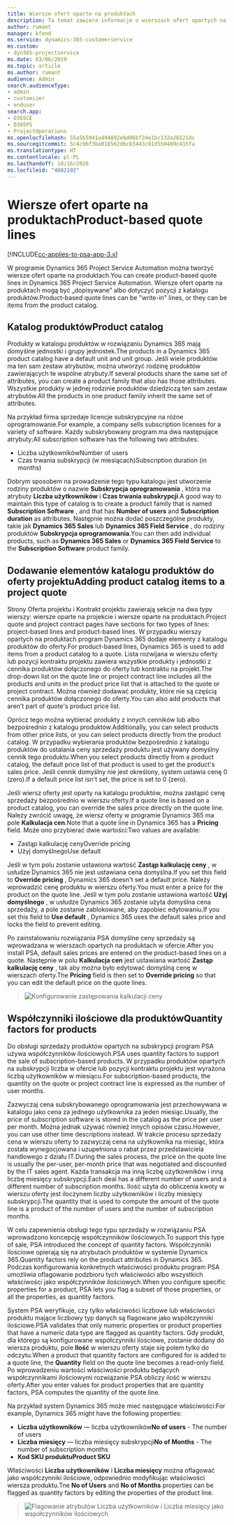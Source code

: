 ```yaml
---
title: Wiersze ofert oparte na produktach
description: Ta temat zawiera informacje o wierszach ofert opartych na produktach.
author: rumant
manager: kfend
ms.service: dynamics-365-customerservice
ms.custom:
- dyn365-projectservice
ms.date: 03/06/2019
ms.topic: article
ms.author: rumant
audience: Admin
search.audienceType:
- admin
- customizer
- enduser
search.app:
- D365CE
- D365PS
- ProjectOperations
ms.openlocfilehash: 55a5b5041a494892e6d96bf24e1bc132a26521dc
ms.sourcegitcommit: 5c4c9bf3ba018562d6cb3443c01d550489c415fa
ms.translationtype: HT
ms.contentlocale: pl-PL
ms.lasthandoff: 10/16/2020
ms.locfileid: "4082192"
---
```

# <a name="product-based-quote-lines"></a><span data-ttu-id="aac09-103">Wiersze ofert oparte na produktach</span><span class="sxs-lookup"><span data-stu-id="aac09-103">Product-based quote lines</span></span>

[!INCLUDE[cc-applies-to-psa-app-3.x](../includes/cc-applies-to-psa-app-3x.md)]


<span data-ttu-id="aac09-104">W programie Dynamics 365 Project Service Automation można tworzyć wiersze ofert oparte na produktach.</span><span class="sxs-lookup"><span data-stu-id="aac09-104">You can create product-based quote lines in Dynamics 365 Project Service Automation.</span></span> <span data-ttu-id="aac09-105">Wiersze ofert oparte na produktach mogą być „dopisywane” albo dotyczyć pozycji z katalogu produktów.</span><span class="sxs-lookup"><span data-stu-id="aac09-105">Product-based quote lines can be "write-in" lines, or they can be items from the product catalog.</span></span>

## <a name="product-catalog"></a><span data-ttu-id="aac09-106">Katalog produktów</span><span class="sxs-lookup"><span data-stu-id="aac09-106">Product catalog</span></span>

<span data-ttu-id="aac09-107">Produkty w katalogu produktów w rozwiązaniu Dynamics 365 mają domyślne jednostki i grupy jednostek.</span><span class="sxs-lookup"><span data-stu-id="aac09-107">The products in a Dynamics 365 product catalog have a default unit and unit group.</span></span> <span data-ttu-id="aac09-108">Jeśli wiele produktów ma ten sam zestaw atrybutów, można utworzyć rodzinę produktów zawierających te wspólne atrybuty.</span><span class="sxs-lookup"><span data-stu-id="aac09-108">If several products share the same set of attributes, you can create a product family that also has those attributes.</span></span> <span data-ttu-id="aac09-109">Wszystkie produkty w jednej rodzinie produktów dziedziczą ten sam zestaw atrybutów.</span><span class="sxs-lookup"><span data-stu-id="aac09-109">All the products in one product family inherit the same set of attributes.</span></span>

<span data-ttu-id="aac09-110">Na przykład firma sprzedaje licencje subskrypcyjne na różne oprogramowanie.</span><span class="sxs-lookup"><span data-stu-id="aac09-110">For example, a company sells subscription licenses for a variety of software.</span></span> <span data-ttu-id="aac09-111">Każdy subskrybowany program ma dwa następujące atrybuty:</span><span class="sxs-lookup"><span data-stu-id="aac09-111">All subscription software has the following two attributes:</span></span>

- <span data-ttu-id="aac09-112">Liczba użytkowników</span><span class="sxs-lookup"><span data-stu-id="aac09-112">Number of users</span></span> 
- <span data-ttu-id="aac09-113">Czas trwania subskrypcji (w miesiącach)</span><span class="sxs-lookup"><span data-stu-id="aac09-113">Subscription duration (in months)</span></span>

<span data-ttu-id="aac09-114">Dobrym sposobem na prowadzenie tego typu katalogu jest utworzenie rodziny produktów o nazwie **Subskrypcja oprogramowania** , która ma atrybuty **Liczba użytkowników** i **Czas trwania subskrypcji**.</span><span class="sxs-lookup"><span data-stu-id="aac09-114">A good way to maintain this type of catalog is to create a product family that is named **Subscription Software** , and that has **Number of users** and **Subscription duration** as attributes.</span></span> <span data-ttu-id="aac09-115">Następnie można dodać poszczególne produkty, takie jak **Dynamics 365 Sales** lub **Dynamics 365 Field Service** , do rodziny produktów **Subskrypcja oprogramowania**.</span><span class="sxs-lookup"><span data-stu-id="aac09-115">You can then add individual products, such as **Dynamics 365 Sales** or **Dynamics 365 Field Service** to the **Subscription Software** product family.</span></span>

## <a name="adding-product-catalog-items-to-a-project-quote"></a><span data-ttu-id="aac09-116">Dodawanie elementów katalogu produktów do oferty projektu</span><span class="sxs-lookup"><span data-stu-id="aac09-116">Adding product catalog items to a project quote</span></span>

<span data-ttu-id="aac09-117">Strony Oferta projektu i Kontrakt projektu zawierają sekcje na dwa typy wierszy: wiersze oparte na projekcie i wiersze oparte na produktach.</span><span class="sxs-lookup"><span data-stu-id="aac09-117">Project quote and project contract pages have sections for two types of lines: project-based lines and product-based lines.</span></span> <span data-ttu-id="aac09-118">W przypadku wierszy opartych na produktach program Dynamics 365 dodaje elementy z katalogu produktów do oferty.</span><span class="sxs-lookup"><span data-stu-id="aac09-118">For product-based lines, Dynamics 365 is used to add items from a product catalog to a quote.</span></span> <span data-ttu-id="aac09-119">Lista rozwijana w wierszu oferty lub pozycji kontraktu projektu zawiera wszystkie produkty i jednostki z cennika produktów dołączonego do oferty lub kontraktu na projekt.</span><span class="sxs-lookup"><span data-stu-id="aac09-119">The drop-down list on the quote line or project contract line includes all the products and units in the product price list that is attached to the quote or project contract.</span></span> <span data-ttu-id="aac09-120">Można również dodawać produkty, które nie są częścią cennika produktów dołączonego do oferty.</span><span class="sxs-lookup"><span data-stu-id="aac09-120">You can also add products that aren't part of quote's product price list.</span></span>

<span data-ttu-id="aac09-121">Oprócz tego można wybierać produkty z innych cenników lub albo bezpośrednio z katalogu produktów.</span><span class="sxs-lookup"><span data-stu-id="aac09-121">Additionally, you can select products from other price lists, or you can select products directly from the product catalog.</span></span> <span data-ttu-id="aac09-122">W przypadku wybierania produktów bezpośrednio z katalogu produktów do ustalania ceny sprzedaży produktu jest używany domyślny cennik tego produktu.</span><span class="sxs-lookup"><span data-stu-id="aac09-122">When you select products directly from a product catalog, the default price list of that product is used to get the product's sales price.</span></span> <span data-ttu-id="aac09-123">Jeśli cennik domyślny nie jest określony, system ustawia cenę 0 (zero).</span><span class="sxs-lookup"><span data-stu-id="aac09-123">If a default price list isn't set, the price is set to 0 (zero).</span></span>

<span data-ttu-id="aac09-124">Jeśli wiersz oferty jest oparty na katalogu produktów, można zastąpić cenę sprzedaży bezpośrednio w wierszu oferty.</span><span class="sxs-lookup"><span data-stu-id="aac09-124">If a quote line is based on a product catalog, you can override the sales price directly on the quote line.</span></span> <span data-ttu-id="aac09-125">Należy zwrócić uwagę, że wiersz oferty w programie Dynamics 365 ma pole **Kalkulacja cen**.</span><span class="sxs-lookup"><span data-stu-id="aac09-125">Note that a quote line in Dynamics 365 has a **Pricing** field.</span></span> <span data-ttu-id="aac09-126">Może ono przybierać dwie wartości:</span><span class="sxs-lookup"><span data-stu-id="aac09-126">Two values are available:</span></span>

- <span data-ttu-id="aac09-127">Zastąp kalkulację ceny</span><span class="sxs-lookup"><span data-stu-id="aac09-127">Override pricing</span></span>  
- <span data-ttu-id="aac09-128">Użyj domyślnego</span><span class="sxs-lookup"><span data-stu-id="aac09-128">Use default</span></span>

<span data-ttu-id="aac09-129">Jeśli w tym polu zostanie ustawiona wartość **Zastąp kalkulację ceny** , w usłudze Dynamics 365 nie jest ustawiana cena domyślna.</span><span class="sxs-lookup"><span data-stu-id="aac09-129">If you set this field to **Override pricing** , Dynamics 365 doesn't set a default price.</span></span> <span data-ttu-id="aac09-130">Należy wprowadzić cenę produktu w wierszu oferty.</span><span class="sxs-lookup"><span data-stu-id="aac09-130">You must enter a price for the product on the quote line.</span></span> <span data-ttu-id="aac09-131">Jeśli w tym polu zostanie ustawiona wartość **Użyj domyślnego** , w usłudze Dynamics 365 zostanie użyta domyślna cena sprzedaży, a pole zostanie zablokowane, aby zapobiec edytowaniu.</span><span class="sxs-lookup"><span data-stu-id="aac09-131">If you set this field to **Use default** , Dynamics 365 uses the default sales price and locks the field to prevent editing.</span></span>

<span data-ttu-id="aac09-132">Po zainstalowaniu rozwiązania PSA domyślne ceny sprzedaży są wprowadzana w wierszach opartych na produktach w ofercie.</span><span class="sxs-lookup"><span data-stu-id="aac09-132">After you install PSA, default sales prices are entered on the product-based lines on a quote.</span></span> <span data-ttu-id="aac09-133">Następnie w polu **Kalkulacja cen** jest ustawiana wartość **Zastąp kalkulację ceny** , tak aby można było edytować domyślną cenę w wierszach oferty.</span><span class="sxs-lookup"><span data-stu-id="aac09-133">The **Pricing** field is then set to **Override pricing** so that you can edit the default price on the quote lines.</span></span>

> ![Konfigurowanie zastępowania kalkulacji ceny](media/basic-guide-10.png)
 
## <a name="quantity-factors-for-products"></a><span data-ttu-id="aac09-135">Współczynniki ilościowe dla produktów</span><span class="sxs-lookup"><span data-stu-id="aac09-135">Quantity factors for products</span></span>

<span data-ttu-id="aac09-136">Do obsługi sprzedaży produktów opartych na subskrypcji program PSA używa współczynników ilościowych.</span><span class="sxs-lookup"><span data-stu-id="aac09-136">PSA uses quantity factors to support the sale of subscription-based products.</span></span> <span data-ttu-id="aac09-137">W przypadku produktów opartych na subskrypcji liczba w ofercie lub pozycji kontraktu projektu jest wyrażona liczbą użytkowników w miesiącu.</span><span class="sxs-lookup"><span data-stu-id="aac09-137">For subscription-based products, the quantity on the quote or project contract line is expressed as the number of user months.</span></span>

<span data-ttu-id="aac09-138">Zazwyczaj cena subskrybowanego oprogramowania jest przechowywana w katalogu jako cena za jednego użytkownika za jeden miesiąc.</span><span class="sxs-lookup"><span data-stu-id="aac09-138">Usually, the price of subscription software is stored in the catalog as the price per user per month.</span></span> <span data-ttu-id="aac09-139">Można jednak używać również innych opisów czasu.</span><span class="sxs-lookup"><span data-stu-id="aac09-139">However, you can use other time descriptions instead.</span></span> <span data-ttu-id="aac09-140">W trakcie procesu sprzedaży cena w wierszu oferty to zazwyczaj cena na użytkownika na miesiąc, która została wynegocjowana i uzupełniona o rabat przez przedstawiciela handlowego z działu IT.</span><span class="sxs-lookup"><span data-stu-id="aac09-140">During the sales process, the price on the quote line is usually the per-user, per-month price that was negotiated and discounted by the IT sales agent.</span></span> <span data-ttu-id="aac09-141">Każda transakcja ma inną liczbę użytkowników i inną liczbę miesięcy subskrypcji.</span><span class="sxs-lookup"><span data-stu-id="aac09-141">Each deal has a different number of users and a different number of subscription months.</span></span> <span data-ttu-id="aac09-142">Ilość użyta do obliczenia kwoty w wierszu oferty jest iloczynem liczby użytkowników i liczby miesięcy subskrypcji.</span><span class="sxs-lookup"><span data-stu-id="aac09-142">The quantity that is used to compute the amount of the quote line is a product of the number of users and the number of subscription months.</span></span>

<span data-ttu-id="aac09-143">W celu zapewnienia obsługi tego typu sprzedaży w rozwiązaniu PSA wprowadzono koncepcję współczynników ilościowych.</span><span class="sxs-lookup"><span data-stu-id="aac09-143">To support this type of sale, PSA introduced the concept of quantity factors.</span></span> <span data-ttu-id="aac09-144">Współczynniki ilościowe opierają się na atrybutach produktów w systemie Dynamics 365.</span><span class="sxs-lookup"><span data-stu-id="aac09-144">Quantity factors rely on the product attributes in Dynamics 365.</span></span> <span data-ttu-id="aac09-145">Podczas konfigurowania konkretnych właściwości produktu program PSA umożliwia oflagowanie podzbioru tych właściwości albo wszystkich właściwości jako współczynników ilościowych.</span><span class="sxs-lookup"><span data-stu-id="aac09-145">When you configure specific properties for a product, PSA lets you flag a subset of those properties, or all the properties, as quantity factors.</span></span>

<span data-ttu-id="aac09-146">System PSA weryfikuje, czy tylko właściwości liczbowe lub właściwości produktu mające liczbowy typ danych są flagowane jako współczynniki ilościowe.</span><span class="sxs-lookup"><span data-stu-id="aac09-146">PSA validates that only numeric properties or product properties that have a numeric data type are flagged as quantity factors.</span></span> <span data-ttu-id="aac09-147">Gdy produkt, dla którego są konfigurowane współczynniki ilościowe, zostanie dodany do wiersza produktu, pole **Ilość** w wierszu oferty staje się polem tylko do odczytu.</span><span class="sxs-lookup"><span data-stu-id="aac09-147">When a product that quantity factors are configured for is added to a quote line, the **Quantity** field on the quote line becomes a read-only field.</span></span> <span data-ttu-id="aac09-148">Po wprowadzeniu wartości właściwości produktu będących współczynnikami ilościowymi rozwiązanie PSA obliczy ilość w wierszu oferty.</span><span class="sxs-lookup"><span data-stu-id="aac09-148">After you enter values for product properties that are quantity factors, PSA computes the quantity of the quote line.</span></span>

<span data-ttu-id="aac09-149">Na przykład system Dynamics 365 może mieć następujące właściwości:</span><span class="sxs-lookup"><span data-stu-id="aac09-149">For example, Dynamics 365 might have the following properties:</span></span> 

- <span data-ttu-id="aac09-150">**Liczba użytkowników** — liczba użytkowników</span><span class="sxs-lookup"><span data-stu-id="aac09-150">**No of users** - The number of users</span></span> 
- <span data-ttu-id="aac09-151">**Liczba miesięcy** — liczba miesięcy subskrypcji</span><span class="sxs-lookup"><span data-stu-id="aac09-151">**No of Months** - The number of subscription months</span></span>
- <span data-ttu-id="aac09-152">**Kod SKU produktu**</span><span class="sxs-lookup"><span data-stu-id="aac09-152">**Product SKU**</span></span> 

<span data-ttu-id="aac09-153">Właściwości **Liczba użytkowników** i **Liczba miesięcy** można oflagować jako współczynniki ilościowe, odpowiednio modyfikując właściwości wiersza produktu.</span><span class="sxs-lookup"><span data-stu-id="aac09-153">Tne **No of Users** and **No of Months** properties can be flagged as quantity factors by editing the properties of the product line.</span></span> 

> ![Flagowanie atrybutów Liczba użytkowników i Liczba miesięcy jako współczynników ilościowych](media/basic-guide-11.png)
 
